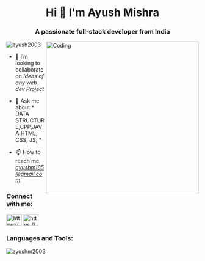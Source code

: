 <h1 align="center">Hi 👋 I'm Ayush Mishra</h1>
<h3 align="center">A passionate full-stack developer from India</h3>
<img align="right" alt="Coding" width="400" src="https://camo.githubusercontent.com/cae12fddd9d6982901d82580bdf321d81fb299141098ca1c2d4891870827bf17/68747470733a2f2f6d69726f2e6d656469756d2e636f6d2f6d61782f313336302f302a37513379765349765f7430696f4a2d5a2e676966"> 

<p align="left"> <img src="https://komarev.com/ghpvc/?username=ayushmishra2003&label=Profile%20views&color=0e75b6&style=flat" alt="ayush2003" /> </p>




- 👯 I’m looking to collaborate on *Ideas of any web dev Project*

- 💬 Ask me about * DATA STRUCTURE,CPP,JAVA,HTML, CSS, JS, *

- 📫 How to reach me *ayushm185@gmail.com*

<h3 align="left">Connect with me:</h3>
<p align="left">
<a href="https:https://www.linkedin.com/in/ayush-mishra-4713ab269/" target="blank"><img align="center" src="https://raw.githubusercontent.com/rahuldkjain/github-profile-readme-generator/master/src/images/icons/Social/linked-in-alt.svg" alt="https://www.linkedin.com/in/ayush-mishra-4713ab269/" height="30" width="40" /></a>
<a href="https://www.instagram.com/ayushm185/" target="blank"><img align="center" src="https://raw.githubusercontent.com/rahuldkjain/github-profile-readme-generator/master/src/images/icons/Social/instagram.svg" alt="https://www.instagram.com/ayushm185/" height="30" width="40" /></a>
</p>

<h3 align="left">Languages and Tools:</h3>


<p><img align="center" src="https://github.com/AyushMishra2003" alt="ayushm2003" /></p>
